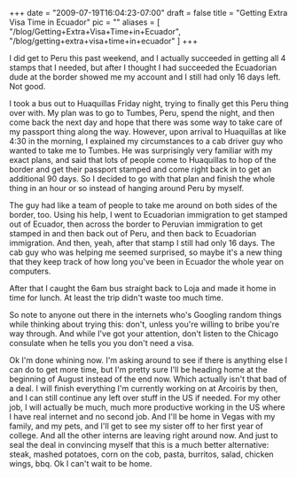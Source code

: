 
+++
date = "2009-07-19T16:04:23-07:00"
draft = false
title = "Getting Extra Visa Time in Ecuador"
pic = ""
aliases = [
  "/blog/Getting+Extra+Visa+Time+in+Ecuador",
  "/blog/getting+extra+visa+time+in+ecuador"
]
+++

<p>I did get to Peru this past weekend, and I actually succeeded in getting all 4 stamps that I needed, but after I thought I had succeeded the Ecuadorian dude at the border showed me my     account and I still had only 16 days left.  Not good.</p>
<p>I took a bus out to Huaquillas Friday night, trying to finally get this Peru thing over with.  My plan was to go to Tumbes, Peru, spend the night, and then come back the next day and     hope that there was some way to take care of my passport thing along the way.  However, upon arrival to Huaquillas at like 4:30 in the morning, I explained my circumstances to a cab     driver guy who wanted to take me to Tumbes.  He was surprisingly very familiar with my exact plans, and said that lots of people come to Huaquillas to hop of the border and get their     passport stamped and come right back in to get an additional 90 days.  So I decided to go with that plan and finish the whole thing in an hour or so instead of hanging around Peru by     myself.</p>
<p>The guy had like a team of people to take me around on both sides of the border, too.  Using his help, I went to Ecuadorian immigration to get stamped out of Ecuador, then across     the border to Peruvian immigration to get stamped in and then back out of Peru, and then back to Ecuadorian immigration.  And then, yeah, after that stamp I still had only 16 days.       The cab guy who was helping me seemed surprised, so maybe it's a new thing that they keep track of how long you've been in Ecuador the whole year on computers.</p>
<p>After that I caught the 6am bus straight back to Loja and made it home in time for lunch.  At least the trip didn't waste too much time.</p>
<p>So note to anyone out there in the internets who's Googling random things while thinking about trying this: don't, unless you're willing to bribe you're way through.  And while I've     got your attention, don't listen to the Chicago consulate when he tells you you don't need a visa.</p>
<p>Ok I'm done whining now.  I'm asking around to see if there is anything else I can do to get more time, but I'm pretty sure I'll be heading home at the beginning of August instead of     the end now.  Which actually isn't that bad of a deal.  I will finish everything I'm currently working on at Arcoiris by then, and I can still continue any left over stuff in the US     if needed.  For my other job, I will actually be much, much more productive working in the US where I have real internet and no second job.  And I'll be home in Vegas with my family,     and my pets, and I'll get to see my sister off to her first year of college.  And all the other interns are leaving right around now.  And just to seal the deal in convincing myself     that this is a much better alternative: steak, mashed potatoes, corn on the cob, pasta, burritos, salad, chicken wings, bbq.  Ok I can't wait to be home.</p>